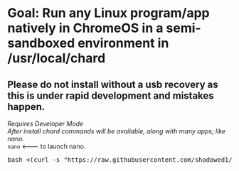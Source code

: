 # Goal: Run any Linux program/app natively in ChromeOS in a semi-sandboxed environment in /usr/local/chard <br>
## Please do not install without a usb recovery as this is under rapid development and mistakes happen.<br>
*Requires Developer Mode* <br>
*After install chard commands will be available, along with many apps; like nano.* <br>
`nano` <--- to launch nano. <br>

<pre>bash <(curl -s "https://raw.githubusercontent.com/shadowed1/Chard/main/Chard_Installer?$(date +%s)")</pre>
